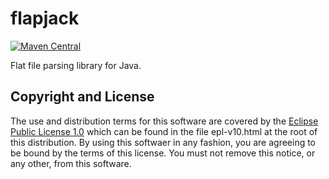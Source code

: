 # flapjack

[![Maven Central](https://maven-badges.herokuapp.com/maven-central/fun.mike/flapjack-alpha/badge.svg)](http://search.maven.org/#artifactdetails%7Cfun.mike%7Cflapjack-alpha%7C0.0.26%7Cjar)

Flat file parsing library for Java.



## Copyright and License

The use and distribution terms for this software are covered by the
[Eclipse Public License 1.0] which can be found in the file
epl-v10.html at the root of this distribution. By using this softwaer
in any fashion, you are agreeing to be bound by the terms of this
license. You must not remove this notice, or any other, from this
software.

[Eclipse Public License 1.0]: http://opensource.org/licenses/eclipse-1.0.php
